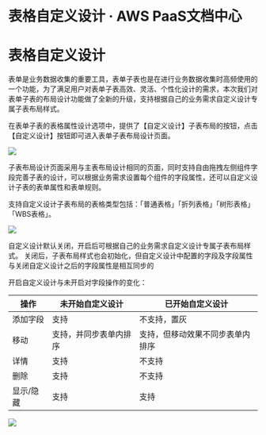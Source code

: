 # 表格自定义设计 · AWS PaaS文档中心

# 表格自定义设计

表单是业务数据收集的重要工具，表单子表也是在进行业务数据收集时高频使用的一个功能，为了满足用户对表单子表高效、灵活、个性化设计的需求，本次我们对表单子表的布局设计功能做了全新的升级，支持根据自己的业务需求自定义设计专属子表布局样式。

在表单子表的表格属性设计选项中，提供了【自定义设计】子表布局的按钮，点击【自定义设计】按钮即可进入表单子表布局设计页面。

[![](https://helpcdn.awspaas.com/picture/picture/202311/e557ef32c35846c79394194bbbfe4048.png)](<https://helpcdn.awspaas.com/picture/picture/202311/e557ef32c35846c79394194bbbfe4048.png>)

子表布局设计页面采用与主表布局设计相同的页面，同时支持自由拖拽左侧组件字段完善子表的设计，可以根据业务需求设置每个组件的字段属性，还可以自定义设计子表的表单属性和表单规则。

支持自定义设计子表布局的表格类型包括：「普通表格」「折列表格」「树形表格」「WBS表格」。

[![](https://helpcdn.awspaas.com/picture/picture/202311/f972a9e0ba384da3bb6d68d2e6e39518.png)](<https://helpcdn.awspaas.com/picture/picture/202311/f972a9e0ba384da3bb6d68d2e6e39518.png>)

自定义设计默认关闭，开启后可根据自己的业务需求自定义设计专属子表布局样式。 关闭后，子表布局样式也会初始化，但自定义设计中配置的字段及字段属性与关闭自定义设计之后的字段属性是相互同步的

开启自定义设计与未开启对字段操作的变化：

操作 | 未开始自定义设计 | 已开始自定义设计  
---|---|---  
添加字段 | 支持 | 不支持，置灰  
移动 | 支持，并同步表单内排序 | 支持，但移动效果不同步表单内排序  
详情 | 支持 | 不支持  
删除 | 支持 | 不支持  
显示/隐藏 | 支持 | 支持  
  
[![](https://helpcdn.awspaas.com/picture/picture/202311/7867bd8e576143b7920c2a056657eaf0.png)](<https://helpcdn.awspaas.com/picture/picture/202311/7867bd8e576143b7920c2a056657eaf0.png>)

>